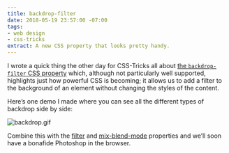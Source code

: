 ```yaml
---
title: backdrop-filter
date: 2018-05-19 23:57:00 -07:00
tags:
- web design
- css-tricks
extract: A new CSS property that looks pretty handy.
---
```


I wrote a quick thing the other day for CSS-Tricks all about [the `backdrop-filter` CSS property](https://css-tricks.com/the-backdrop-filter-css-property/) which, although not particularly well supported, highlights just how powerful CSS is becoming; it allows us to add a filter to the background of an element without changing the styles of the content. 

Here’s one demo I made where you can see all the different types of backdrop side by side:

![backdrop.gif](/uploads/backdrop.gif)

Combine this with the [filter](https://css-tricks.com/almanac/properties/f/filter/) and [mix-blend-mode](https://css-tricks.com/almanac/properties/m/mix-blend-mode/) properties and we’ll soon have a bonafide Photoshop in the browser.